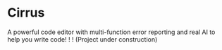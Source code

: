# Cirrus
A powerful code editor with multi-function error reporting and real AI to help you write code! ! ! (Project under construction)
